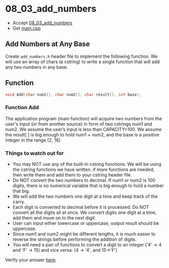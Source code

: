 # 08_03_add_numbers

- Accept [08_03_add_numbers](https://classroom.github.com/a/ksVS8iDN)
- Get [main.cpp](main.cpp)


## Add Numbers at Any Base

Create `add_numbers.h` header file to implement the following function. We will use an array of chars (a cstring) to write a single function that will add any two numbers in any base.

## Function

```c++
void Add(char num1[], char num2[], char result[], int base);
```


### Function Add

The application program (main function) will acquire two numbers from the user's input (or from another source) in form of two cstrings num1 and num2. We assume the user’s input is less than CAPACITY=100. We assume the result[ ] is big enough to hold num1 + num2, and the base is a positive integer in the range [2, 16] 


### Things to watch out for

- You may NOT use any of the built-in cstring functions. We will be using the cstring functions we have written. if more functions are needed, then write them and add them to your cstring header file.
- Do NOT convert the two numbers to decimal. If num1 or num2 is 100 digits, there is no numerical variable that is big enough to hold a number that big.
- We will add the two numbers one digit at a time and keep track of the carry.
- Each digit is converted to decimal before it is processed. Do NOT convert all the digits all at once. We convert digits one digit at a time, add them and move on to the next digit.
- User can input either lowercase or uppercase, output result should be uppercase.
- Since num1 and num2 might be different lengths, it is much easier to reverse the strings before performing the addition of digits.
- You will need a pair of functions to convert a digit to an integer ('4' -> 4 and 'F' -> 15) and vice versa: (4 -> '4', and 15->'F')

Verify your answer [here](https://www.inchcalculator.com/base-calculator/).
